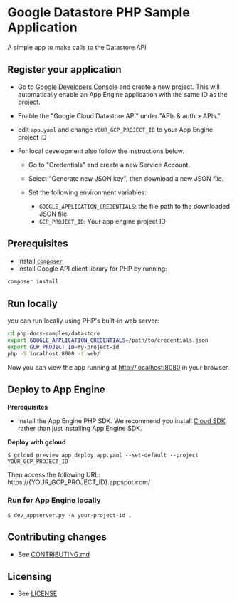 # Google Datastore PHP Sample Application

A simple app to make calls to the Datastore API

## Register your application

- Go to
  [Google Developers Console](https://console.developers.google.com/project)
  and create a new project. This will automatically enable an App
  Engine application with the same ID as the project.

- Enable the "Google Cloud Datastore API" under "APIs & auth > APIs."

- edit `app.yaml` and change `YOUR_GCP_PROJECT_ID` to your App Engine project ID

- For local development also follow the instructions below.

  - Go to "Credentials" and create a new Service Account.

  - Select "Generate new JSON key", then download a new JSON file.

  - Set the following environment variables:

    - `GOOGLE_APPLICATION_CREDENTIALS`: the file path to the downloaded JSON file.
    - `GCP_PROJECT_ID`: Your app engine project ID

## Prerequisites

- Install [`composer`](https://getcomposer.org)
- Install Google API client library for PHP by running:

```sh
composer install
```

## Run locally

you can run locally using PHP's built-in web server:

```sh
cd php-docs-samples/datastore
export GOOGLE_APPLICATION_CREDENTIALS=/path/to/credentials.json
export GCP_PROJECT_ID=my-project-id
php -S localhost:8080 -t web/
```

Now you can view the app running at [http://localhost:8080](http://localhost:8080)
in your browser.

## Deploy to App Engine

**Prerequisites**

- Install the App Engine PHP SDK.
  We recommend you install
  [Cloud SDK](https://developers.google.com/cloud/sdk/) rather than
  just installing App Engine SDK.

**Deploy with gcloud**

```
$ gcloud preview app deploy app.yaml --set-default --project YOUR_GCP_PROJECT_ID
```

Then access the following URL:
  https://{YOUR_GCP_PROJECT_ID}.appspot.com/

### Run for App Engine locally

```
$ dev_appserver.py -A your-project-id .
```

## Contributing changes

* See [CONTRIBUTING.md](../CONTRIBUTING.md)

## Licensing

* See [LICENSE](../LICENSE)


